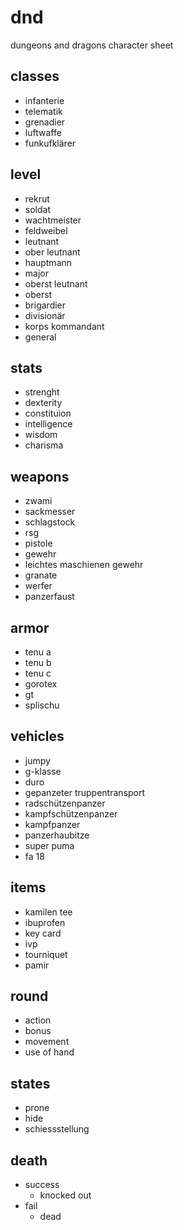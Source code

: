 # dnd
dungeons and dragons character sheet

## classes
- infanterie
- telematik
- grenadier
- luftwaffe
- funkufklärer

## level
- rekrut
- soldat
- wachtmeister
- feldweibel
- leutnant
- ober leutnant
- hauptmann
- major
- oberst leutnant
- oberst
- brigardier
- divisionär
- korps kommandant
- general

## stats
- strenght
- dexterity
- constituion
- intelligence
- wisdom
- charisma

## weapons
- zwami
- sackmesser
- schlagstock
- rsg
- pistole
- gewehr
- leichtes maschienen gewehr
- granate
- werfer
- panzerfaust

## armor
- tenu a
- tenu b
- tenu c
- gorotex
- gt
- splischu

## vehicles
- jumpy
- g-klasse
- duro
- gepanzeter truppentransport
- radschützenpanzer
- kampfschützenpanzer
- kampfpanzer
- panzerhaubitze
- super puma
- fa 18

## items
- kamilen tee
- ibuprofen
- key card
- ivp
- tourniquet
- pamir

## round
- action
- bonus
- movement
- use of hand

## states
- prone
- hide
- schiessstellung

## death
- success
  - knocked out
- fail
  - dead
